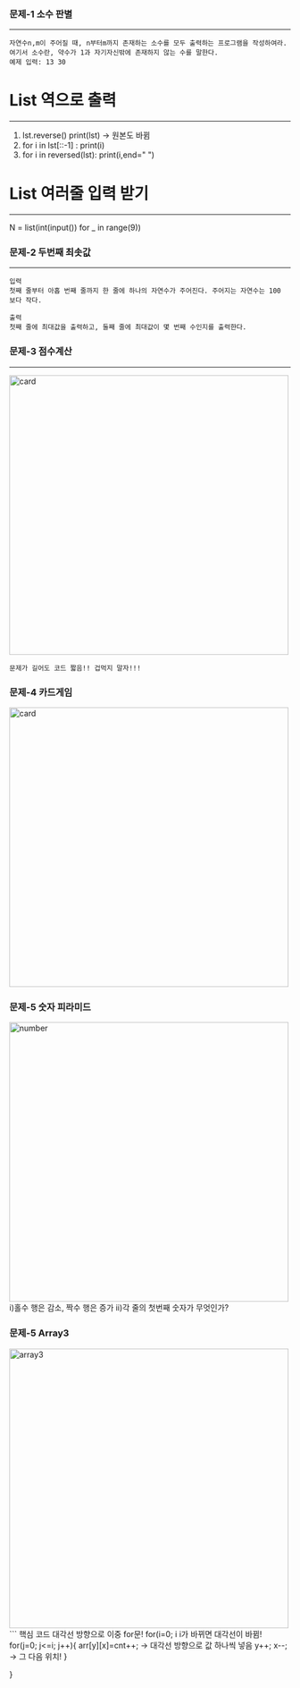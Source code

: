 ### 문제-1  소수 판별
-------------------------------------------------------------------------------
```
자연수n,m이 주어질 때, n부터m까지 존재하는 소수를 모두 출력하는 프로그램을 작성하여라. 
여기서 소수란, 약수가 1과 자기자신밖에 존재하지 않는 수를 말한다.
예제 입력: 13 30
```
# List 역으로 출력
--------------------------------------------------------------------------------
1. lst.reverse()
     print(lst)  ->  원본도 바뀜
2. for i in lst[::-1] :
     print(i)
3. for i in reversed(lst):
     print(i,end=" ")

# List 여러줄 입력 받기
---------------------------------------------------------------------------------
N = list(int(input()) for _ in range(9))


###  문제-2 두번째 최솟값 
---------------------------------------------------------------------------------
```
입력
첫째 줄부터 아홉 번째 줄까지 한 줄에 하나의 자연수가 주어진다. 주어지는 자연수는 100 보다 작다.

출력
첫째 줄에 최대값을 출력하고, 둘째 줄에 최대값이 몇 번째 수인지를 출력한다.

```
###  문제-3 점수계산
---------------------------------------------------------------------------------
<img width="500" alt="card" src="https://user-images.githubusercontent.com/70589857/103401846-f2bee200-4b8d-11eb-93a9-7da9b554e77a.PNG">

```
문제가 길어도 코드 짧음!! 겁먹지 말자!!!
```
### 문제-4 카드게임
<img width="500" alt="card" src="https://user-images.githubusercontent.com/70589857/103401743-7d531180-4b8d-11eb-973b-aa7b3bd330e2.PNG">

### 문제-5 숫자 피라미드 
<img width="500" alt="number" src="https://user-images.githubusercontent.com/70589857/103408150-ac28b200-4ba4-11eb-83c5-a9872ee0f87c.PNG">
i)홀수 행은 감소, 짝수 행은 증가
ii)각 줄의 첫번째 숫자가 무엇인가? 

### 문제-5 Array3
<img width="500" alt="array3" src="https://user-images.githubusercontent.com/70589857/103433391-944c3f00-4c33-11eb-84df-8cca56a9f5b7.PNG">
```
핵심 코드 대각선 방향으로 이중 for문!
for(i=0; i<n; i++){
     y=0; x=i; -> i가 바뀌면 대각선이 바뀜!
     for(j=0; j<=i; j++){
          arr[y][x]=cnt++; -> 대각선 방향으로 값 하나씩 넣음
          y++; x--; -> 그 다음 위치! 
     }


}
```

